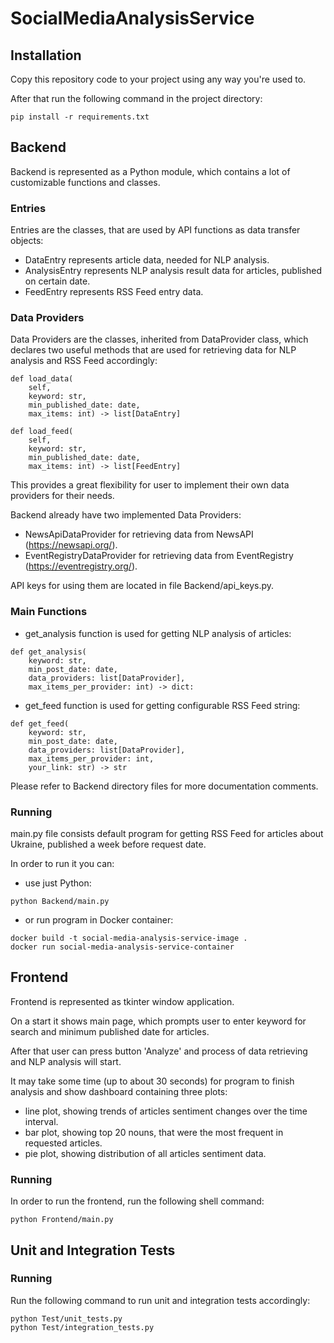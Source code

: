 # SocialMediaAnalysisService

## Installation

Copy this repository code to your project using any way you're used to.

After that run the following command in the project directory:

```
pip install -r requirements.txt
```

## Backend

Backend is represented as a Python module, which contains a lot of customizable functions and classes.

### Entries

Entries are the classes, that are used by API functions as data transfer objects:

- DataEntry represents article data, needed for NLP analysis.
- AnalysisEntry represents NLP analysis result data for articles, published on certain date.
- FeedEntry represents RSS Feed entry data.

### Data Providers

Data Providers are the classes, inherited from DataProvider class, which declares two useful methods that are used for retrieving data for NLP analysis and RSS Feed accordingly:

```
def load_data(
    self,
    keyword: str,
    min_published_date: date,
    max_items: int) -> list[DataEntry]

def load_feed(
    self,
    keyword: str,
    min_published_date: date,
    max_items: int) -> list[FeedEntry]
```

This provides a great flexibility for user to implement their own data providers for their needs.

Backend already have two implemented Data Providers: 
- NewsApiDataProvider for retrieving data from NewsAPI (https://newsapi.org/).
- EventRegistryDataProvider for retrieving data from EventRegistry (https://eventregistry.org/).

API keys for using them are located in file Backend/api_keys.py.

### Main Functions
- get_analysis function is used for getting NLP analysis of articles:

```
def get_analysis(
    keyword: str,
    min_post_date: date,
    data_providers: list[DataProvider],
    max_items_per_provider: int) -> dict:
```

- get_feed function is used for getting configurable RSS Feed string:

```
def get_feed(
    keyword: str,
    min_post_date: date,
    data_providers: list[DataProvider],
    max_items_per_provider: int,
    your_link: str) -> str
```

Please refer to Backend directory files for more documentation comments.

### Running

main.py file consists default program for getting RSS Feed for articles about Ukraine, published a week before request date.

In order to run it you can:
- use just Python:

```
python Backend/main.py
```

- or run program in Docker container:

```
docker build -t social-media-analysis-service-image .
docker run social-media-analysis-service-container
```

## Frontend

Frontend is represented as tkinter window application.

On a start it shows main page, which prompts user to enter keyword for search and minimum published date for articles.

After that user can press button 'Analyze' and process of data retrieving and NLP analysis will start.

It may take some time (up to about 30 seconds) for program to finish analysis and show dashboard containing three plots:
- line plot, showing trends of articles sentiment changes over the time interval.
- bar plot, showing top 20 nouns, that were the most frequent in requested articles.
- pie plot, showing distribution of all articles sentiment data.

### Running

In order to run the frontend, run the following shell command:

```
python Frontend/main.py
```

## Unit and Integration Tests

### Running

Run the following command to run unit and integration tests accordingly:

```
python Test/unit_tests.py
python Test/integration_tests.py
```
